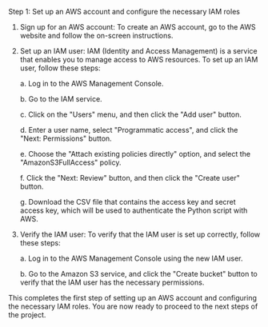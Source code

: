 Step 1: Set up an AWS account and configure the necessary IAM roles
1. Sign up for an AWS account: To create an AWS account, go to the AWS website and follow the on-screen instructions.
2. Set up an IAM user: IAM (Identity and Access Management) is a service that enables you to manage access to AWS resources. To set up an IAM user, follow these steps:
    
    a. Log in to the AWS Management Console.
    
    b. Go to the IAM service.
    
    c. Click on the "Users" menu, and then click the "Add user" button.
    
   
    d. Enter a user name, select "Programmatic access", and click the "Next: Permissions" button.
    
    e. Choose the "Attach existing policies directly" option, and select the "AmazonS3FullAccess" policy.
   
    
    f. Click the "Next: Review" button, and then click the "Create user" button.
    
    g. Download the CSV file that contains the access key and secret access key, which will be used to authenticate the Python script with AWS.
    
3. Verify the IAM user: To verify that the IAM user is set up correctly, follow these steps:
    
    a. Log in to the AWS Management Console using the new IAM user.
   
    b. Go to the Amazon S3 service, and click the "Create bucket" button to verify that the IAM user has the necessary permissions.

This completes the first step of setting up an AWS account and configuring the necessary IAM roles. You are now ready to proceed to the next steps of the project.
